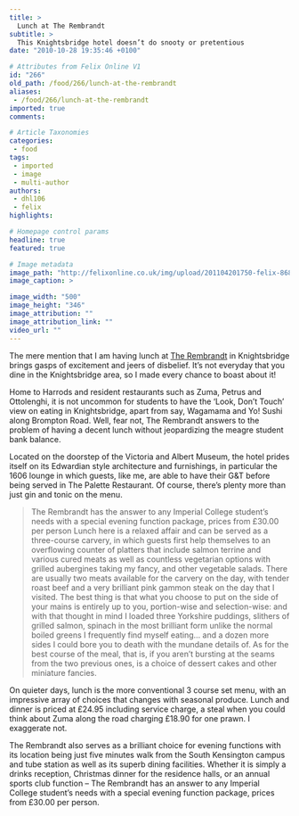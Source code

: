 ```yaml
---
title: >
  Lunch at The Rembrandt
subtitle: >
  This Knightsbridge hotel doesn’t do snooty or pretentious
date: "2010-10-28 19:35:46 +0100"

# Attributes from Felix Online V1
id: "266"
old_path: /food/266/lunch-at-the-rembrandt
aliases:
 - /food/266/lunch-at-the-rembrandt
imported: true
comments:

# Article Taxonomies
categories:
 - food
tags:
 - imported
 - image
 - multi-author
authors:
 - dhl106
 - felix
highlights:

# Homepage control params
headline: true
featured: true

# Image metadata
image_path: "http://felixonline.co.uk/img/upload/201104201750-felix-868678.jpeg"
image_caption: >

image_width: "500"
image_height: "346"
image_attribution: ""
image_attribution_link: ""
video_url: ""
---
```


The mere mention that I am having lunch at [The Rembrandt](http://www.sarova.com/rembrandt/) in Knightsbridge brings gasps of excitement and jeers of disbelief. It’s not everyday that you dine in the Knightsbridge area, so I made every chance to boast about it!

Home to Harrods and resident restaurants such as Zuma, Petrus and Ottolenghi, it is not uncommon for students to have the ‘Look, Don’t Touch’ view on eating in Knightsbridge, apart from say, Wagamama and Yo! Sushi along Brompton Road. Well, fear not, The Rembrandt answers to the problem of having a decent lunch without jeopardizing the meagre student bank balance.

Located on the doorstep of the Victoria and Albert Museum, the hotel prides itself on its Edwardian style architecture and furnishings, in particular the 1606 lounge in which guests, like me, are able to have their G&T before being served in The Palette Restaurant. Of course, there’s plenty more than just gin and tonic on the menu.
> The Rembrandt has the answer to any Imperial College student’s needs with a special evening function package, prices from £30.00 per person
Lunch here is a relaxed affair and can be served as a three-course carvery, in which guests first help themselves to an overflowing counter of platters that include salmon terrine and various cured meats as well as countless vegetarian options with grilled aubergines taking my fancy, and other vegetable salads. There are usually two meats available for the carvery on the day, with tender roast beef and a very brilliant pink gammon steak on the day that I visited. The best thing is that what you choose to put on the side of your mains is entirely up to you, portion-wise and selection-wise: and with that thought in mind I loaded three Yorkshire puddings, slithers of grilled salmon, spinach in the most brilliant form unlike the normal boiled greens I frequently find myself eating… and a dozen more sides I could bore you to death with the mundane details of. As for the best course of the meal, that is, if you aren’t bursting at the seams from the two previous ones, is a choice of dessert cakes and other miniature fancies.

On quieter days, lunch is the more conventional 3 course set menu, with an impressive array of choices that changes with seasonal produce. Lunch and dinner is priced at £24.95 including service charge, a steal when you could think about Zuma along the road charging £18.90 for one prawn. I exaggerate not.

The Rembrandt also serves as a brilliant choice for evening functions with its location being just five minutes walk from the South Kensington campus and tube station as well as its superb dining facilities. Whether it is simply a drinks reception, Christmas dinner for the residence halls, or an annual sports club function – The Rembrandt has an answer to any Imperial College student’s needs with a special evening function package, prices from £30.00 per person.
